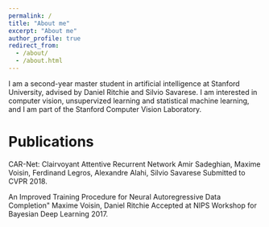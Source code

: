 ```yaml
---
permalink: /
title: "About me"
excerpt: "About me"
author_profile: true
redirect_from: 
  - /about/
  - /about.html
---
```


I am a second-year master student in artificial intelligence at Stanford University, advised by Daniel Ritchie and Silvio Savarese. I am interested in computer vision, unsupervized learning and statistical machine learning, and I am part of the Stanford Computer Vision Laboratory.




Publications
======
CAR-Net: Clairvoyant Attentive Recurrent Network
Amir Sadeghian, Maxime Voisin, Ferdinand Legros, Alexandre Alahi, Silvio Savarese
Submitted to CVPR 2018. 


An Improved Training Procedure for Neural Autoregressive Data Completion"
Maxime Voisin, Daniel Ritchie
Accepted at NIPS Workshop for Bayesian Deep Learning 2017. 


